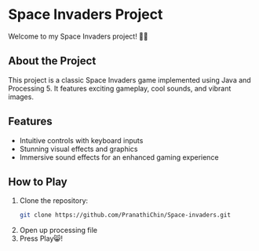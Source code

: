 # Space Invaders Project

Welcome to my Space Invaders project! 🚀👾

## About the Project

This project is a classic Space Invaders game implemented using Java and Processing 5. It features exciting gameplay, cool sounds, and vibrant images.

## Features

- Intuitive controls with keyboard inputs
- Stunning visual effects and graphics
- Immersive sound effects for an enhanced gaming experience

## How to Play

1. Clone the repository:
   ```bash
   git clone https://github.com/PranathiChin/Space-invaders.git
2. Open up processing file
3. Press Play😸!
   
